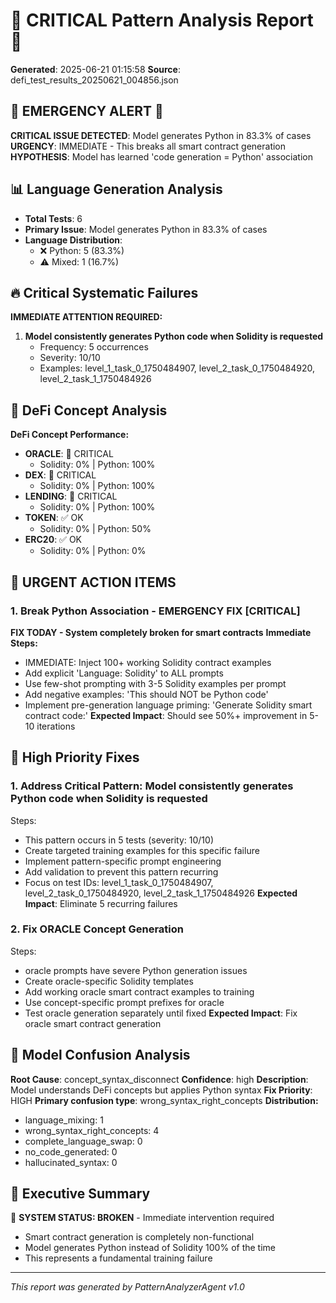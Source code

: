 # 🚨 CRITICAL Pattern Analysis Report 🚨

**Generated**: 2025-06-21 01:15:58
**Source**: defi_test_results_20250621_004856.json

## 🚨 EMERGENCY ALERT 🚨
**CRITICAL ISSUE DETECTED**: Model generates Python in 83.3% of cases
**URGENCY**: IMMEDIATE - This breaks all smart contract generation
**HYPOTHESIS**: Model has learned 'code generation = Python' association

## 📊 Language Generation Analysis
- **Total Tests**: 6
- **Primary Issue**: Model generates Python in 83.3% of cases
- **Language Distribution**:
  - ❌ Python: 5 (83.3%)
  - ⚠️ Mixed: 1 (16.7%)

## 🔥 Critical Systematic Failures
**IMMEDIATE ATTENTION REQUIRED:**
1. **Model consistently generates Python code when Solidity is requested**
   - Frequency: 5 occurrences
   - Severity: 10/10
   - Examples: level_1_task_0_1750484907, level_2_task_0_1750484920, level_2_task_1_1750484926

## 🏦 DeFi Concept Analysis
**DeFi Concept Performance:**
- **ORACLE**: 🚨 CRITICAL
  - Solidity: 0% | Python: 100%
- **DEX**: 🚨 CRITICAL
  - Solidity: 0% | Python: 100%
- **LENDING**: 🚨 CRITICAL
  - Solidity: 0% | Python: 100%
- **TOKEN**: ✅ OK
  - Solidity: 0% | Python: 50%
- **ERC20**: ✅ OK
  - Solidity: 0% | Python: 0%

## 🚨 URGENT ACTION ITEMS
### 1. Break Python Association - EMERGENCY FIX [CRITICAL]
**FIX TODAY - System completely broken for smart contracts**
**Immediate Steps:**
- IMMEDIATE: Inject 100+ working Solidity contract examples
- Add explicit 'Language: Solidity' to ALL prompts
- Use few-shot prompting with 3-5 Solidity examples per prompt
- Add negative examples: 'This should NOT be Python code'
- Implement pre-generation language priming: 'Generate Solidity smart contract code:'
**Expected Impact**: Should see 50%+ improvement in 5-10 iterations

## 🔧 High Priority Fixes
### 1. Address Critical Pattern: Model consistently generates Python code when Solidity is requested
Steps:
- This pattern occurs in 5 tests (severity: 10/10)
- Create targeted training examples for this specific failure
- Implement pattern-specific prompt engineering
- Add validation to prevent this pattern recurring
- Focus on test IDs: level_1_task_0_1750484907, level_2_task_0_1750484920, level_2_task_1_1750484926
**Expected Impact**: Eliminate 5 recurring failures

### 2. Fix ORACLE Concept Generation
Steps:
- oracle prompts have severe Python generation issues
- Create oracle-specific Solidity templates
- Add working oracle smart contract examples to training
- Use concept-specific prompt prefixes for oracle
- Test oracle generation separately until fixed
**Expected Impact**: Fix oracle smart contract generation

## 🧠 Model Confusion Analysis
**Root Cause**: concept_syntax_disconnect
**Confidence**: high
**Description**: Model understands DeFi concepts but applies Python syntax
**Fix Priority**: HIGH
**Primary confusion type**: wrong_syntax_right_concepts
**Distribution:**
- language_mixing: 1
- wrong_syntax_right_concepts: 4
- complete_language_swap: 0
- no_code_generated: 0
- hallucinated_syntax: 0

## 📝 Executive Summary
🚨 **SYSTEM STATUS: BROKEN** - Immediate intervention required
- Smart contract generation is completely non-functional
- Model generates Python instead of Solidity 100% of the time
- This represents a fundamental training failure

---
*This report was generated by PatternAnalyzerAgent v1.0*